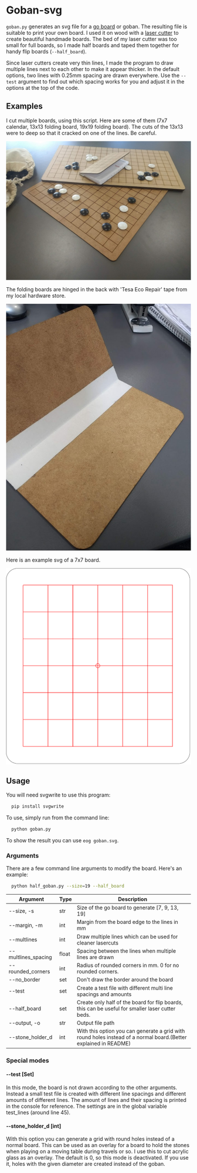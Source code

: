# Goban-svg #

`goban.py` generates an svg file for a [go board](https://en.wikipedia.org/wiki/Go_\(game\)#Boards) or goban.
The resulting file is suitable to print your own board.
I used it on wood with a [laser cutter](http://en.wikipedia.org/wiki/Laser_cutting) to create beautiful handmade boards.
The bed of my laser cutter was too small for full boards, so I made half boards and taped them together for handy flip boards (`--half_board`).

Since laser cutters create very thin lines, I made the program to draw multiple lines next to each other to make it appear thicker. In the default options, two lines with 0.25mm spacing are drawn everywhere. Use the `--test` argument to find out which spacing works for you and adjust it in the options at the top of the code.

## Examples ##

I cut multiple boards, using this script. Here are some of them (7x7 calendar, 13x13 folding board, 19x19 folding board). The cuts of the 13x13 were to deep so that it cracked on one of the lines. Be careful.

![boards](img/boards.jpg)

The folding boards are hinged in the back with 'Tesa Eco Repair' tape from my local hardware store.

![tape](img/tape.jpg)

Here is an example svg of a 7x7 board.

![example_svg](img/example_svg.svg)



## Usage ##

You will need svgwrite to use this program:

```bash
  pip install svgwrite
```

To use, simply run from the command line:

```bash
  python goban.py
```

To show the result you can use `eog goban.svg`.

### Arguments

There are a few command line arguments to modify the board.
Here's an example:

```bash
  python half_goban.py --size=19 --half_board
```

|Argument|Type|Description|
|-----------------------|-----|---------------------------------------------------------------------------------------------------------------|
| --size, -s        | str | Size of the go board to generate [7, 9, 13, 19]                                                                   |
| --margin, -m      | int | Margin from the board edge to the lines in mm                                                                     |
| --multlines  | int | Draw multiple lines which can be used for cleaner lasercuts                                                            |
| --multlines_spacing | float | Spacing between the lines when multiple lines are drawn                                                       |
| --rounded_corners | int |Radius of rounded corners in mm. 0 for no rounded corners.                                                         |
| --no_border       | set | Don't draw the border around the board                                                                            |
| --test            | set | Create a test file with different multi line spacings and amounts                                                 |
| --half_board      | set | Create only half of the board for flip boards, this can be useful for smaller laser cutter beds.                  |
| --output, -o      | str |Output file path                                                                                                   |
| --stone_holder_d  | int | With this option you can generate a grid with round holes instead of a normal board.(Better explained in README)  |

### Special modes

#### --test [Set]
In this mode, the board is not drawn according to the other arguments. Instead a small test file is created with different line spacings and different amounts of different lines. The amount of lines and their spacing is printed in the console for reference. The settings are in the global variable test_lines (around line 45).

#### --stone_holder_d [int]
With this option you can generate a grid with round holes instead of a normal board.
This can be used as an overlay for a board to hold the stones when playing on a moving table during travels or so.
I use this to cut acrylic glass as an overlay.
The default is 0, so this mode is deactivated.
If you use it, holes with the given diameter are created instead of the goban.
